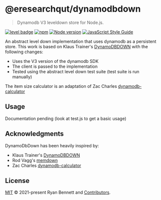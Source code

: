 # @eresearchqut/dynamodbdown

> Dynamodb V3 leveldown store for Node.js.

[![level badge](https://leveljs.org/img/badge.svg)](https://github.com/Level/awesome)
[![npm](https://img.shields.io/npm/v/@eresearchqut/dynamodbdown.svg?label=&logo=npm)](https://www.npmjs.com/package/@eresearchqut/dynamodbdown)
[![Node version](https://img.shields.io/node/v/@eresearchqut/dynamodbdown.svg)](https://www.npmjs.com/package/dynamodbdown)
[![JavaScript Style Guide](https://img.shields.io/badge/code_style-standard-brightgreen.svg)](https://standardjs.com)


An abstract level down implementation that uses dynamodb as a persistent store. This work is based on 
Klaus Trainer's [DynamoDBDOWN](https://github.com/KlausTrainer/dynamodbdown) with the following changes:

* Uses the V3 version of the dynamodb SDK 
* The client is passed to the implementation
* Tested using the abstract level down test suite (test suite is run manually)

The item size calculator is an adaptation of Zac Charles [dynamodb-calculator](https://zaccharles.github.io/dynamodb-calculator/)

## Usage

Documentation pending (look at test.js to get a basic usage)

## Acknowledgments

DynamoDbDown has been heavily inspired by:

- Klaus Trainer's [DynamoDBDOWN](https://github.com/KlausTrainer/dynamodbdown)
- Rod Vagg's [memdown](https://github.com/Level/memdown)
- Zac Charles [dynamodb-calculator](https://github.com/zaccharles/dynamodb-calculator) 

## License

[MIT](LICENSE.md) © 2021-present Ryan Bennett and [Contributors](CONTRIBUTORS.md).

